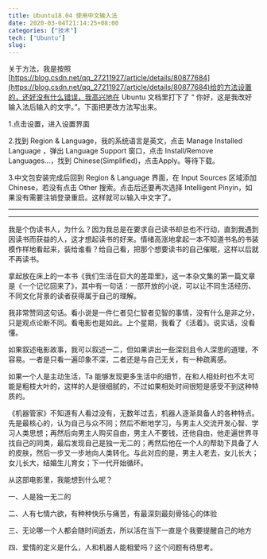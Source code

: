 ```yaml
---
title: Ubuntu18.04 使用中文输入法
date: 2020-03-04T21:14:25+08:00
categories: ["技术"]
tech: ["Ubuntu"]
slug: 
---
```


关于方法，我是按照[https://blog.csdn.net/qq_27211927/article/details/80877684](https://blog.csdn.net/qq_27211927/article/details/80877684)给的方法设置的，还好没有什么错误，我高兴地在 Ubuntu 文档里打下了 “ 你好，这是我改好输入法后输入的文字。”。下面把更改方法写出来。

1.点击设置，进入设置界面

2.找到 Region & Language，我的系统语言是英文，点击 Manage Installed Language ，弹出 Language Support 窗口，点击 Install/Remove Languages…，找到 Chinese(Simplified)，点击Apply。等待下载。

3.中文包安装完成后回到 Region & Language 界面，在 Input Sources 区域添加 Chinese，若没有点击 Other 搜索。点击后还要再次选择 Intelligent Pinyin，如果没有需要注销登录重启。这样就可以输入中文字了。

---

---

 我是个伪读书人，为什么？因为我总是在要求自己读书却总也不行动，直到我遇到因读书而获益的人，这才想起读书的好来。情绪高涨地拿起一本不知道书名的书装模作样地看起来，装给谁看？给自己看，把那个想要读书的自己催眠，这样以后就不再读书。

拿起放在床上的一本书《我们生活在巨大的差距里》，这一本杂文集的第一篇文章是《一个记忆回来了》，其中有一句话：一部开放的小说，可以让不同生活经历、不同文化背景的读者获得属于自己的理解。

我非常赞同这句话。看小说是一件仁者见仁智者见智的事情，没有什么是非之分，只是观点论断不同。看电影也是如此。上个星期，我看了《活着》。说实话，没看懂。

如果叙述电影故事，我可以叙述一二，但如果讲出一些深刻且令人深思的道理，不容易。一者是只看一遍印象不深，二者还是与自己无关，有一种疏离感。

如果一个人是主动生活，Ta 能够发现更多生活中的细节，在和人相处时也不太可能是粗枝大叶的，这样的人是很细腻的，不过如果相处时间很短是感受不到这种特质的。

《机器管家》不知道有人看过没有，无数年过去，机器人逐渐具备人的各种特点。先是最核心的，认为自己与众不同；然后不断地学习，与男主人交流开发心智、学习人类思想；再然后向男主人购买自由，男主人不要钱，还他自由，他走遍世界寻找自己的同类，最后发现自己是独一无二的；再然后他在一个人的帮助下具备了人的皮肤，然后一步又一步地向人类转化。与此对应的是，男主人老去，女儿长大；女儿长大，结婚生儿育女；下一代开始循环。

从这部电影里，我能想到什么呢？

一、人是独一无二的

二、人有七情六欲，有种种快乐与痛苦，有最深刻最刻骨铭心的体验

三、无论哪一个人都会随时间逝去，所以活在当下一直是个我要提醒自己的地方

四、爱情的定义是什么，人和机器人能相爱吗？这个问题有待思考。

